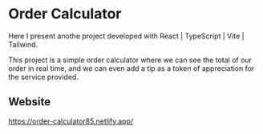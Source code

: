# Order Calculator

Here I present anothe project developed with React | TypeScript | Vite | Tailwind.

This project is a simple order calculator where we can see the total of our order in real time, and we can even add a tip as a token of appreciation for the service provided.

## Website

https://order-calculator85.netlify.app/
